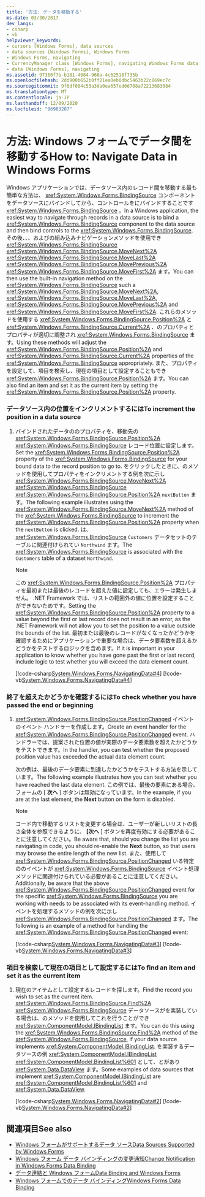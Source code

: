 ```yaml
---
title: '方法: データを移動する'
ms.date: 03/30/2017
dev_langs:
- csharp
- vb
helpviewer_keywords:
- cursors [Windows Forms], data sources
- data sources [Windows Forms], Windows Forms
- Windows Forms, navigating
- CurrencyManager class [Windows Forms], navigating Windows Forms data
- data [Windows Forms], navigating
ms.assetid: 97360f7b-b181-4084-966a-4c62518f735b
ms.openlocfilehash: 2dd900b652b0ff21ea0eb0dbc5463b22c869ec7c
ms.sourcegitcommit: 9f6df084c53a3da0ea657ed0d708a72213683084
ms.translationtype: MT
ms.contentlocale: ja-JP
ms.lasthandoff: 12/09/2020
ms.locfileid: "96983287"
---
```

# <a name="how-to-navigate-data-in-windows-forms"></a><span data-ttu-id="7580f-102">方法: Windows フォームでデータ間を移動する</span><span class="sxs-lookup"><span data-stu-id="7580f-102">How to: Navigate Data in Windows Forms</span></span>
<span data-ttu-id="7580f-103">Windows アプリケーションでは、データソース内のレコード間を移動する最も簡単な方法は、 <xref:System.Windows.Forms.BindingSource> コンポーネントをデータソースにバインドしてから、コントロールをにバインドすることです <xref:System.Windows.Forms.BindingSource> 。</span><span class="sxs-lookup"><span data-stu-id="7580f-103">In a Windows application, the easiest way to navigate through records in a data source is to bind a <xref:System.Windows.Forms.BindingSource> component to the data source and then bind controls to the <xref:System.Windows.Forms.BindingSource>.</span></span> <span data-ttu-id="7580f-104">その後、、、およびの組み込みナビゲーションメソッドを使用でき <xref:System.Windows.Forms.BindingSource> <xref:System.Windows.Forms.BindingSource.MoveNext%2A> <xref:System.Windows.Forms.BindingSource.MoveLast%2A> <xref:System.Windows.Forms.BindingSource.MovePrevious%2A> <xref:System.Windows.Forms.BindingSource.MoveFirst%2A> ます。</span><span class="sxs-lookup"><span data-stu-id="7580f-104">You can then use the built-in navigation method on the <xref:System.Windows.Forms.BindingSource> such a <xref:System.Windows.Forms.BindingSource.MoveNext%2A>, <xref:System.Windows.Forms.BindingSource.MoveLast%2A>, <xref:System.Windows.Forms.BindingSource.MovePrevious%2A> and <xref:System.Windows.Forms.BindingSource.MoveFirst%2A>.</span></span> <span data-ttu-id="7580f-105">これらのメソッドを使用する <xref:System.Windows.Forms.BindingSource.Position%2A> と <xref:System.Windows.Forms.BindingSource.Current%2A> 、のプロパティとプロパティが適切に調整され <xref:System.Windows.Forms.BindingSource> ます。</span><span class="sxs-lookup"><span data-stu-id="7580f-105">Using these methods will adjust the <xref:System.Windows.Forms.BindingSource.Position%2A> and <xref:System.Windows.Forms.BindingSource.Current%2A> properties of the <xref:System.Windows.Forms.BindingSource> appropriately.</span></span> <span data-ttu-id="7580f-106">また、プロパティを設定して、項目を検索し、現在の項目として設定することもでき <xref:System.Windows.Forms.BindingSource.Position%2A> ます。</span><span class="sxs-lookup"><span data-stu-id="7580f-106">You can also find an item and set it as the current item by setting the <xref:System.Windows.Forms.BindingSource.Position%2A> property.</span></span>  
  
### <a name="to-increment-the-position-in-a-data-source"></a><span data-ttu-id="7580f-107">データソース内の位置をインクリメントするには</span><span class="sxs-lookup"><span data-stu-id="7580f-107">To increment the position in a data source</span></span>  
  
1. <span data-ttu-id="7580f-108">バインドされたデータののプロパティを、移動先の <xref:System.Windows.Forms.BindingSource.Position%2A> <xref:System.Windows.Forms.BindingSource> レコード位置に設定します。</span><span class="sxs-lookup"><span data-stu-id="7580f-108">Set the <xref:System.Windows.Forms.BindingSource.Position%2A> property of the <xref:System.Windows.Forms.BindingSource> for your bound data to the record position to go to.</span></span> <span data-ttu-id="7580f-109">をクリックしたときに、のメソッドを使用してプロパティをインクリメントする例を次に示し <xref:System.Windows.Forms.BindingSource.MoveNext%2A> <xref:System.Windows.Forms.BindingSource> <xref:System.Windows.Forms.BindingSource.Position%2A> `nextButton` ます。</span><span class="sxs-lookup"><span data-stu-id="7580f-109">The following example illustrates using the <xref:System.Windows.Forms.BindingSource.MoveNext%2A> method of the <xref:System.Windows.Forms.BindingSource> to increment the <xref:System.Windows.Forms.BindingSource.Position%2A> property when the `nextButton` is clicked.</span></span> <span data-ttu-id="7580f-110">は、 <xref:System.Windows.Forms.BindingSource> `Customers` データセットのテーブルに関連付けられてい `Northwind` ます。</span><span class="sxs-lookup"><span data-stu-id="7580f-110">The <xref:System.Windows.Forms.BindingSource> is associated with the `Customers` table of a dataset `Northwind`.</span></span>  
  
    > [!NOTE]
    > <span data-ttu-id="7580f-111">この <xref:System.Windows.Forms.BindingSource.Position%2A> プロパティを最初または最後のレコードを超えた値に設定しても、エラーは発生しません。 .NET Framework では、リストの範囲外の値に位置を設定することができないためです。</span><span class="sxs-lookup"><span data-stu-id="7580f-111">Setting the <xref:System.Windows.Forms.BindingSource.Position%2A> property to a value beyond the first or last record does not result in an error, as the .NET Framework will not allow you to set the position to a value outside the bounds of the list.</span></span> <span data-ttu-id="7580f-112">最初または最後のレコードがなくなったかどうかを確認するためにアプリケーションで重要な場合は、データ要素数を超えるかどうかをテストするロジックを含めます。</span><span class="sxs-lookup"><span data-stu-id="7580f-112">If it is important in your application to know whether you have gone past the first or last record, include logic to test whether you will exceed the data element count.</span></span>  
  
     [!code-csharp[System.Windows.Forms.NavigatingData#4](~/samples/snippets/csharp/VS_Snippets_Winforms/System.Windows.Forms.NavigatingData/CS/Form1.cs#4)]
     [!code-vb[System.Windows.Forms.NavigatingData#4](~/samples/snippets/visualbasic/VS_Snippets_Winforms/System.Windows.Forms.NavigatingData/VB/Form1.vb#4)]  
  
### <a name="to-check-whether-you-have-passed-the-end-or-beginning"></a><span data-ttu-id="7580f-113">終了を超えたかどうかを確認するには</span><span class="sxs-lookup"><span data-stu-id="7580f-113">To check whether you have passed the end or beginning</span></span>  
  
1. <span data-ttu-id="7580f-114"><xref:System.Windows.Forms.BindingSource.PositionChanged> イベントのイベント ハンドラーを作成します。</span><span class="sxs-lookup"><span data-stu-id="7580f-114">Create an event handler for the <xref:System.Windows.Forms.BindingSource.PositionChanged> event.</span></span> <span data-ttu-id="7580f-115">ハンドラーでは、提案された位置の値が実際のデータ要素数を超えたかどうかをテストできます。</span><span class="sxs-lookup"><span data-stu-id="7580f-115">In the handler, you can test whether the proposed position value has exceeded the actual data element count.</span></span>  
  
     <span data-ttu-id="7580f-116">次の例は、最後のデータ要素に到達したかどうかをテストする方法を示しています。</span><span class="sxs-lookup"><span data-stu-id="7580f-116">The following example illustrates how you can test whether you have reached the last data element.</span></span> <span data-ttu-id="7580f-117">この例では、最後の要素にある場合、フォームの [ **次へ** ] ボタンは無効になっています。</span><span class="sxs-lookup"><span data-stu-id="7580f-117">In the example, if you are at the last element, the **Next** button on the form is disabled.</span></span>  
  
    > [!NOTE]
    > <span data-ttu-id="7580f-118">コード内で移動するリストを変更する場合は、ユーザーが新しいリストの長さ全体を参照できるように、 **[次へ** ] ボタンを再度有効にする必要があることに注意してください。</span><span class="sxs-lookup"><span data-stu-id="7580f-118">Be aware that, should you change the list you are navigating in code, you should re-enable the **Next** button, so that users may browse the entire length of the new list.</span></span> <span data-ttu-id="7580f-119">また、使用して <xref:System.Windows.Forms.BindingSource.PositionChanged> いる特定ののイベントが <xref:System.Windows.Forms.BindingSource> イベント処理メソッドに関連付けられている必要があることに注意してください。</span><span class="sxs-lookup"><span data-stu-id="7580f-119">Additionally, be aware that the above <xref:System.Windows.Forms.BindingSource.PositionChanged> event for the specific <xref:System.Windows.Forms.BindingSource> you are working with needs to be associated with its event-handling method.</span></span> <span data-ttu-id="7580f-120">イベントを処理するメソッドの例を次に示し <xref:System.Windows.Forms.BindingSource.PositionChanged> ます。</span><span class="sxs-lookup"><span data-stu-id="7580f-120">The following is an example of a method for handling the <xref:System.Windows.Forms.BindingSource.PositionChanged> event:</span></span>  
  
     [!code-csharp[System.Windows.Forms.NavigatingData#3](~/samples/snippets/csharp/VS_Snippets_Winforms/System.Windows.Forms.NavigatingData/CS/Form1.cs#3)]
     [!code-vb[System.Windows.Forms.NavigatingData#3](~/samples/snippets/visualbasic/VS_Snippets_Winforms/System.Windows.Forms.NavigatingData/VB/Form1.vb#3)]  
  
### <a name="to-find-an-item-and-set-it-as-the-current-item"></a><span data-ttu-id="7580f-121">項目を検索して現在の項目として設定するには</span><span class="sxs-lookup"><span data-stu-id="7580f-121">To find an item and set it as the current item</span></span>  
  
1. <span data-ttu-id="7580f-122">現在のアイテムとして設定するレコードを探します。</span><span class="sxs-lookup"><span data-stu-id="7580f-122">Find the record you wish to set as the current item.</span></span> <span data-ttu-id="7580f-123"><xref:System.Windows.Forms.BindingSource.Find%2A> <xref:System.Windows.Forms.BindingSource> データソースがを実装している場合は、のメソッドを使用してこれを行うことができ <xref:System.ComponentModel.IBindingList> ます。</span><span class="sxs-lookup"><span data-stu-id="7580f-123">You can do this using the <xref:System.Windows.Forms.BindingSource.Find%2A> method of the <xref:System.Windows.Forms.BindingSource>, if your data source implements <xref:System.ComponentModel.IBindingList>.</span></span> <span data-ttu-id="7580f-124">を実装するデータソースの例 <xref:System.ComponentModel.IBindingList> <xref:System.ComponentModel.BindingList%601> として、とがあり <xref:System.Data.DataView> ます。</span><span class="sxs-lookup"><span data-stu-id="7580f-124">Some examples of data sources that implement <xref:System.ComponentModel.IBindingList> are <xref:System.ComponentModel.BindingList%601> and <xref:System.Data.DataView>.</span></span>  
  
     [!code-csharp[System.Windows.Forms.NavigatingData#2](~/samples/snippets/csharp/VS_Snippets_Winforms/System.Windows.Forms.NavigatingData/CS/Form1.cs#2)]
     [!code-vb[System.Windows.Forms.NavigatingData#2](~/samples/snippets/visualbasic/VS_Snippets_Winforms/System.Windows.Forms.NavigatingData/VB/Form1.vb#2)]  
  
## <a name="see-also"></a><span data-ttu-id="7580f-125">関連項目</span><span class="sxs-lookup"><span data-stu-id="7580f-125">See also</span></span>

- [<span data-ttu-id="7580f-126">Windows フォームがサポートするデータ ソース</span><span class="sxs-lookup"><span data-stu-id="7580f-126">Data Sources Supported by Windows Forms</span></span>](data-sources-supported-by-windows-forms.md)
- [<span data-ttu-id="7580f-127">Windows フォーム データ バインディングの変更通知</span><span class="sxs-lookup"><span data-stu-id="7580f-127">Change Notification in Windows Forms Data Binding</span></span>](change-notification-in-windows-forms-data-binding.md)
- [<span data-ttu-id="7580f-128">データ連結と Windows フォーム</span><span class="sxs-lookup"><span data-stu-id="7580f-128">Data Binding and Windows Forms</span></span>](data-binding-and-windows-forms.md)
- [<span data-ttu-id="7580f-129">Windows フォームでのデータ バインディング</span><span class="sxs-lookup"><span data-stu-id="7580f-129">Windows Forms Data Binding</span></span>](windows-forms-data-binding.md)
